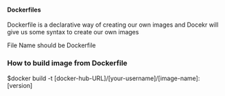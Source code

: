 #### Dockerfiles


Dockerfile is a declarative way of creating our own images and Docekr will give us some syntax to create our own images

File Name should be Dockerfile

### How to build image from Dockerfile

$docker build -t [docker-hub-URL]/[your-username]/[image-name]:[version]
